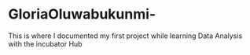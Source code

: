 # GloriaOluwabukunmi-
This is where I documented my first project while learning Data Analysis with the incubator Hub
